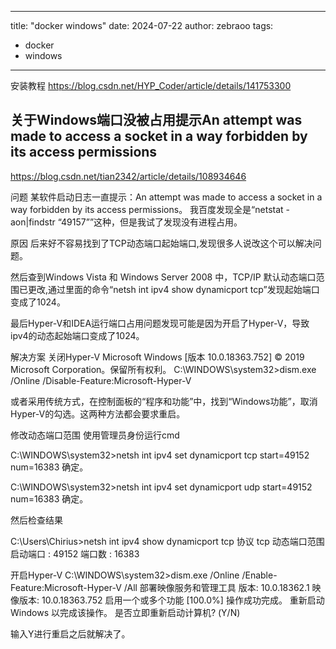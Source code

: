 

---
title: "docker windows"
date: 2024-07-22
author: zebraoo
tags:
  - docker
  - windows
---

安装教程
https://blog.csdn.net/HYP_Coder/article/details/141753300

## 关于Windows端口没被占用提示An attempt was made to access a socket in a way forbidden by its access permissions

https://blog.csdn.net/tian2342/article/details/108934646

问题
某软件启动日志一直提示：An attempt was made to access a socket in a way forbidden by its access permissions。
我百度发现全是“netstat -aon|findstr “49157””这种，但是我试了发现没有进程占用。

原因
后来好不容易找到了TCP动态端口起始端口,发现很多人说改这个可以解决问题。

然后查到Windows Vista 和 Windows Server 2008 中，TCP/IP 默认动态端口范围已更改,通过里面的命令“netsh int ipv4 show dynamicport tcp”发现起始端口变成了1024。

最后Hyper-V和IDEA运行端口占用问题发现可能是因为开启了Hyper-V，导致ipv4的动态起始端口变成了1024。

解决方案
关闭Hyper-V
Microsoft Windows [版本 10.0.18363.752]
© 2019 Microsoft Corporation。保留所有权利。
C:\WINDOWS\system32>dism.exe /Online /Disable-Feature:Microsoft-Hyper-V

或者采用传统方式，在控制面板的“程序和功能”中，找到“Windows功能”，取消Hyper-V的勾选。这两种方法都会要求重启。

修改动态端口范围
使用管理员身份运行cmd

C:\WINDOWS\system32>netsh int ipv4 set dynamicport tcp start=49152 num=16383
确定。

C:\WINDOWS\system32>netsh int ipv4 set dynamicport udp start=49152 num=16383
确定。

然后检查结果

C:\Users\Chirius>netsh int ipv4 show dynamicport tcp
协议 tcp 动态端口范围
启动端口 : 49152
端口数 : 16383

开启Hyper-V
C:\WINDOWS\system32>dism.exe /Online /Enable-Feature:Microsoft-Hyper-V /All
部署映像服务和管理工具
版本: 10.0.18362.1
映像版本: 10.0.18363.752
启用一个或多个功能
[100.0%]
操作成功完成。
重新启动 Windows 以完成该操作。
是否立即重新启动计算机? (Y/N)

输入Y进行重启之后就解决了。